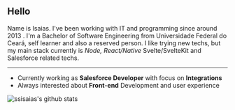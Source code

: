 ## Hello

Name is Isaias. I've been working with IT and programming since around 2013 . I'm a Bachelor of Software Engineering from Universidade Federal do Ceará, self learner and also a reserved person. I like trying new techs, but my main stack currently is _Node, React/Native_ Svelte/SvelteKit and Salesforce related techs.

---

- Currently working as **Salesforce Developer** with focus on **Integrations**
- Always interested about **Front-end** Development and user experience

![ssisaias's github stats](https://github-readme-stats.vercel.app/api?username=ssisaias&show_icons=true&hide_border=true)
